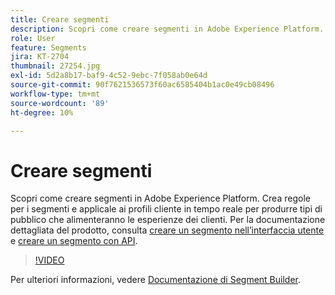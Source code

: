 ```yaml
---
title: Creare segmenti
description: Scopri come creare segmenti in Adobe Experience Platform.
role: User
feature: Segments
jira: KT-2704
thumbnail: 27254.jpg
exl-id: 5d2a8b17-baf9-4c52-9ebc-7f058ab0e64d
source-git-commit: 90f7621536573f60ac6585404b1ac0e49cb08496
workflow-type: tm+mt
source-wordcount: '89'
ht-degree: 10%

---
```


# Creare segmenti

Scopri come creare segmenti in Adobe Experience Platform. Crea regole per i segmenti e applicale ai profili cliente in tempo reale per produrre tipi di pubblico che alimenteranno le esperienze dei clienti. Per la documentazione dettagliata del prodotto, consulta [creare un segmento nell’interfaccia utente](https://experienceleague.adobe.com/docs/experience-platform/segmentation/ui/overview.html) e [creare un segmento con API](https://experienceleague.adobe.com/docs/experience-platform/segmentation/tutorials/create-a-segment.html).

>[!VIDEO](https://video.tv.adobe.com/v/27254?quality=12&learn=on)

Per ulteriori informazioni, vedere [Documentazione di Segment Builder](https://experienceleague.adobe.com/docs/experience-platform/segmentation/ui/segment-builder.html?lang=it).
